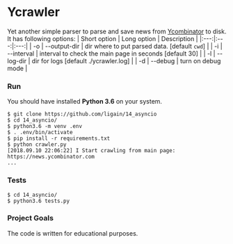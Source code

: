 # Ycrawler
Yet another simple parser to parse and save news from [Ycombinator](https://news.ycombinator.com) to disk.
It has following options:
| Short option | Long option | Description |
|:---:|:---:|:---:|
| -o | --output-dir | dir where to put parsed data. [default `cwd`] |
| -i | --interval | interval to check the main page in seconds [default 30] |
| -l | --log-dir | dir for logs [default ./ycrawler.log] |
| -d | --debug | turn on debug mode |

### Run
You should have installed **Python 3.6** on your system.
```
$ git clone https://github.com/ligain/14_asyncio
$ cd 14_asyncio/
$ python3.6 -m venv .env
$ . .env/bin/activate
$ pip install -r requirements.txt
$ python crawler.py
[2018.09.10 22:06:22] I Start crawling from main page: https://news.ycombinator.com
...
```
### Tests
```
$ cd 14_asyncio/
$ python3.6 tests.py
```

### Project Goals
The code is written for educational purposes.